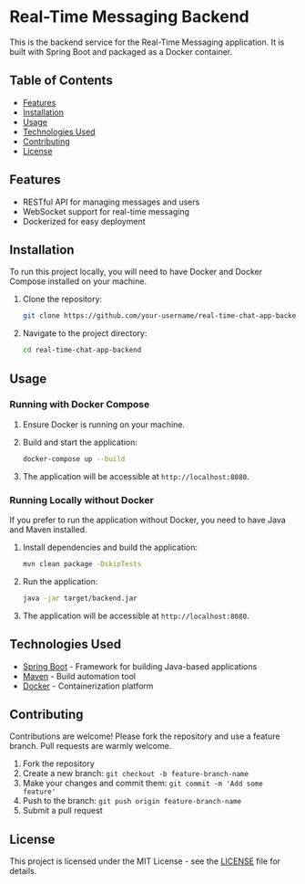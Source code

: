 # Real-Time Messaging Backend

This is the backend service for the Real-Time Messaging application. It is built with Spring Boot and packaged as a Docker container.

## Table of Contents

- [Features](#features)
- [Installation](#installation)
- [Usage](#usage)
- [Technologies Used](#technologies-used)
- [Contributing](#contributing)
- [License](#license)

## Features

- RESTful API for managing messages and users
- WebSocket support for real-time messaging
- Dockerized for easy deployment

## Installation

To run this project locally, you will need to have Docker and Docker Compose installed on your machine.

1. Clone the repository:

   ```bash
   git clone https://github.com/your-username/real-time-chat-app-backend.git
   ```

2. Navigate to the project directory:

   ```bash
   cd real-time-chat-app-backend
   ```

## Usage

### Running with Docker Compose

1. Ensure Docker is running on your machine.
2. Build and start the application:

   ```bash
   docker-compose up --build
   ```

3. The application will be accessible at `http://localhost:8080`.

### Running Locally without Docker

If you prefer to run the application without Docker, you need to have Java and Maven installed.

1. Install dependencies and build the application:

   ```bash
   mvn clean package -DskipTests
   ```

2. Run the application:

   ```bash
   java -jar target/backend.jar
   ```

3. The application will be accessible at `http://localhost:8080`.

## Technologies Used

- [Spring Boot](https://spring.io/projects/spring-boot) - Framework for building Java-based applications
- [Maven](https://maven.apache.org/) - Build automation tool
- [Docker](https://www.docker.com/) - Containerization platform

## Contributing

Contributions are welcome! Please fork the repository and use a feature branch. Pull requests are warmly welcome.

1. Fork the repository
2. Create a new branch: `git checkout -b feature-branch-name`
3. Make your changes and commit them: `git commit -m 'Add some feature'`
4. Push to the branch: `git push origin feature-branch-name`
5. Submit a pull request

## License

This project is licensed under the MIT License - see the [LICENSE](LICENSE) file for details.
